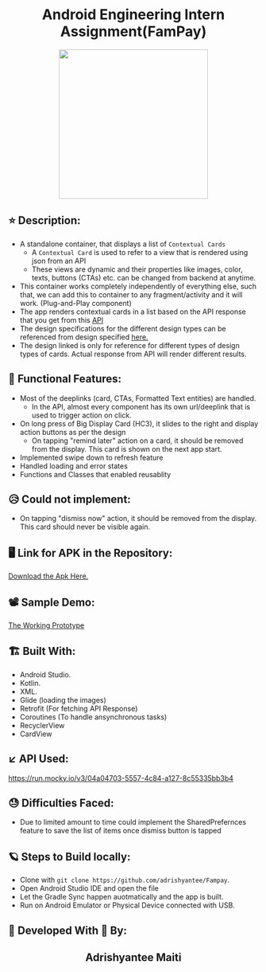 <h1 align="center">Android Engineering Intern Assignment(FamPay)</h1>

<p align="center">
<img src="https://user-images.githubusercontent.com/54114888/124321900-16460200-db9c-11eb-96da-2c0c35254343.png" width ="300" >
</p>

##  ⭐ Description:

- A standalone container, that displays a list of `Contextual Cards`
    - A `Contextual Card` is used to refer to a view that is rendered using json from an API
    - These views are dynamic and their properties like images, color, texts, buttons (CTAs) etc. can be changed from backend at anytime.
- This container works completely independently of everything else, such that, we can add this to container to any fragment/activity and it will work. (Plug-and-Play component)
- The app renders contextual cards in a list based on the API response that you get from this [API](https://run.mocky.io/v3/04a04703-5557-4c84-a127-8c55335bb3b4)
- The design specifications for the different design types can be referenced from design specified [here.](https://www.figma.com/file/AvK2BRGwMTv4kQab5ymJ0K/AAL3-Android-assignment-Design-Specs) 
- The design linked is only for reference for different types of design types of cards. Actual response from API will render different results.

## 🚀 Functional Features:

- Most of the deeplinks (card, CTAs, Formatted Text entities) are handled.
    - In the API, almost every component has its own url/deeplink that is used to trigger action on click.
- On long press of Big Display Card (HC3), it slides to the right and display action buttons as per the design
    - On tapping "remind later" action on a card, it should be removed from the display. This card is shown on the next app start.
- Implemented swipe down to refresh feature
- Handled loading and error states
- Functions and Classes that enabled reusablity

## 😥 Could not implement:
- On tapping "dismiss now" action, it should be removed from the display. This card should never be visible again.

## 🖥️ Link for APK in the Repository:
[Download the Apk Here.](https://github.com/adrishyantee/Fampay/blob/main/AppDemo/App.apk)

## 📽 Sample Demo:
[The Working Prototype](https://github.com/adrishyantee/Fampay/blob/main/AppDemo/App.mp4)

## 🏗 Built With:
- Android Studio.
- Kotlin.
- XML.
- Glide (loading the images)
- Retrofit (For fetching API Response)
- Coroutines (To handle ansynchronous tasks)
- RecyclerView
- CardView

## ↙️ API Used:
https://run.mocky.io/v3/04a04703-5557-4c84-a127-8c55335bb3b4

## 😓 Difficulties Faced:
- Due to limited amount to time could implement the SharedPrefernces feature to save the list of items once dismiss button is tapped

## 🪐 Steps to Build locally:
- Clone with `git clone https://github.com/adrishyantee/Fampay`.
- Open Android Studio IDE and open the file
- Let the Gradle Sync happen auotmatically and the app is built.
- Run on Android Emulator or Physical Device connected with USB.

## 👦 Developed With 💖 By:
<h2 align="center">Adrishyantee Maiti</h2>
